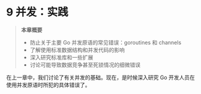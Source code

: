 # 9 并发：实践

> **本章概要**
> * 防止关于主要 Go 并发原语的常见错误：goroutines 和 channels
> * 了解使用标准数据结构和并发代码的影响
> * 深入研究标准库和一些扩展
> * 讨论可能导致数据竞争甚至死锁情况的细微错误

在上一章中，我们讨论了有关并发的基础。现在，是时候深入研究 Go 开发人员在使用并发原语时所犯的具体错误了。

